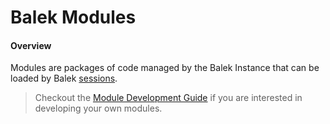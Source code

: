 # Balek Modules
#### Overview
Modules are packages of code managed by the Balek Instance that can be loaded by Balek [sessions](sessions.md).
  
 > Checkout the [Module Development Guide](development/modules.md) if you are interested in developing your own modules.
